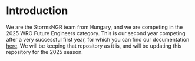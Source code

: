 # Introduction
We are the StormsNGR team from Hungary, and we are competing in the 2025 WRO Future Engineers category. This is our second year competing after a very successful first year, for which you can find our documentation [here](https://github.com/MoCsabi/WRO2024-FE-StormsNGR). We will be keeping that repository as it is, and will be updating this repository for the 2025 season.
